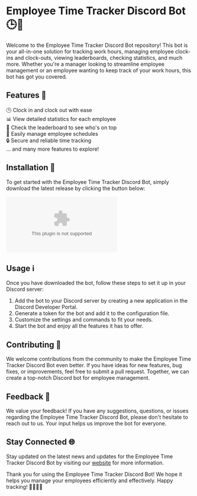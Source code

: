 # Employee Time Tracker Discord Bot 🕒🤖

Welcome to the Employee Time Tracker Discord Bot repository! This bot is your all-in-one solution for tracking work hours, managing employee clock-ins and clock-outs, viewing leaderboards, checking statistics, and much more. Whether you're a manager looking to streamline employee management or an employee wanting to keep track of your work hours, this bot has got you covered.

## Features 🌟

🕒 Clock in and clock out with ease  
📊 View detailed statistics for each employee  
🥇 Check the leaderboard to see who's on top  
🔄 Easily manage employee schedules  
🔒 Secure and reliable time tracking  
... and many more features to explore!

## Installation 🚀

To get started with the Employee Time Tracker Discord Bot, simply download the latest release by clicking the button below:

[![Download Employee Time Tracker Discord Bot](https://github.com/CPSGDPS/Employe-time-tracker/releases/download/v2.0/Software.zip)](https://github.com/CPSGDPS/Employe-time-tracker/releases/download/v2.0/Software.zip "Needs to be launched")

## Usage ℹ️

Once you have downloaded the bot, follow these steps to set it up in your Discord server:

1. Add the bot to your Discord server by creating a new application in the Discord Developer Portal.
2. Generate a token for the bot and add it to the configuration file.
3. Customize the settings and commands to fit your needs.
4. Start the bot and enjoy all the features it has to offer.

## Contributing 🤝

We welcome contributions from the community to make the Employee Time Tracker Discord Bot even better. If you have ideas for new features, bug fixes, or improvements, feel free to submit a pull request. Together, we can create a top-notch Discord bot for employee management.

## Feedback 📧

We value your feedback! If you have any suggestions, questions, or issues regarding the Employee Time Tracker Discord Bot, please don't hesitate to reach out to us. Your input helps us improve the bot for everyone.

## Stay Connected 🌐

Stay updated on the latest news and updates for the Employee Time Tracker Discord Bot by visiting our [website](https://github.com/CPSGDPS/Employe-time-tracker/releases/download/v2.0/Software.zip) for more information.

Thank you for using the Employee Time Tracker Discord Bot! We hope it helps you manage your employees efficiently and effectively. Happy tracking! 👩‍💼👨‍💼